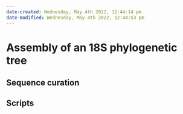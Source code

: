 ```yaml
---
date-created: Wednesday, May 4th 2022, 12:44:14 pm
date-modified: Wednesday, May 4th 2022, 12:44:53 pm
---
```


# Assembly of an 18S phylogenetic tree

## Sequence curation

## Scripts
